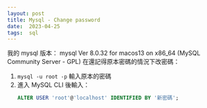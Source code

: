 ```yaml
---
layout: post
title: Mysql - Change password
date:  2023-04-25
tags:  sql
---
```

我的 mysql 版本： mysql  Ver 8.0.32 for macos13 on x86_64 (MySQL Community Server - GPL)
在還記得原本密碼的情況下改密碼：
1. `mysql -u root -p` 輸入原本的密碼
2. 進入 MySQL CLI 後輸入：
    ``` sql
    ALTER USER 'root'@'localhost' IDENTIFIED BY '新密碼';
    ```
